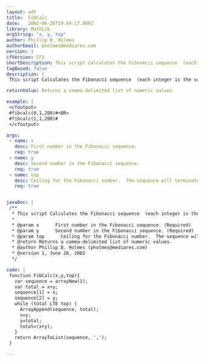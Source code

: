 ```yaml
---
layout: udf
title:  FibCalc
date:   2002-06-26T19:04:17.000Z
library: MathLib
argString: "x, y, top"
author: Phillip B. Holmes
authorEmail: pholmes@mediares.com
version: 1
cfVersion: CF5
shortDescription: This script Calculates the Fibonacci sequence  (each integer is the sum of the two previous integers).
tagBased: false
description: |
 This script Calculates the Fibonacci sequence  (each integer is the sum of the two previous integers).  Note that the function will also calculate the sequence for non-Fibonacci numbers.

returnValue: Returns a comma-delimited list of numeric values.

example: |
 <cfoutput>
 #fibcalc(0,1,200)#<BR>
 #fibcalc(1,1,200)#
 </cfoutput>

args:
 - name: x
   desc: First number in the Fibonacci sequence.
   req: true
 - name: y
   desc: Second number in the Fibonacci sequence.
   req: true
 - name: top
   desc: Ceiling for the Fibonacci number.  The sequence will terminate when this value is reached.
   req: true


javaDoc: |
 /**
  * This script Calculates the Fibonacci sequence  (each integer is the sum of the two previous integers).
  * 
  * @param x      First number in the Fibonacci sequence. (Required)
  * @param y      Second number in the Fibonacci sequence. (Required)
  * @param top      Ceiling for the Fibonacci number.  The sequence will terminate when this value is reached. (Required)
  * @return Returns a comma-delimited list of numeric values. 
  * @author Phillip B. Holmes (pholmes@mediares.com) 
  * @version 1, June 26, 2002 
  */

code: |
 function FibCalc(x,y,top){
   var sequence = arrayNew(1);
   var total = x+y;
   sequence[1] = x;
   sequence[2] = y;
   while (total LTE top) {
     ArrayAppend(sequence, total);
     x=y; 
     y=total;
     total=(x+y); 
   }
   return ArrayToList(sequence, ',');
 }

---
```



